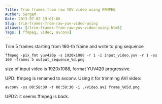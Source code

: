 ```yaml
---
Title: Trim frames from raw YUV video using FFMPEG
Author: SergeM
Date: 2013-07-02 19:01:00
Slug: trim-frames-from-raw-yuv-video-using
aliases: [/trim-frames-from-raw-yuv-video-using.html]
Tags: [ ffmpeg, video, avconv]
---
```




Trim 5 frames starting from 160-th frame and write to png sequence

    ffmpeg -pix_fmt yuv420p -s 1920x1088 -r 1 -i input_video.yuv -r 1 -ss 160 -frames 5 output_sequence_%d.png
    
size of input video is 1920x1088, format YUV420 progressive.

UPD:
ffmpeg is renamed to avconv.
Using it for trimming AVI video:


    avconv -ss 00:58:00 -t 00:59:30 -i ./video.avi frame_%05d.png 

UPD2: it seems ffmpeg is back.
